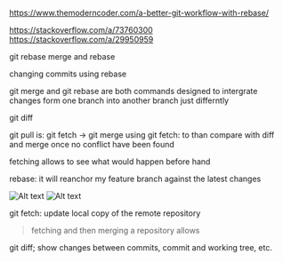 https://www.themoderncoder.com/a-better-git-workflow-with-rebase/

https://stackoverflow.com/a/73760300
https://stackoverflow.com/a/29950959

git rebase
merge and rebase

changing commits using rebase

git merge and git rebase are both commands designed to intergrate changes form one branch into another branch just differntly

git diff

git pull is: git fetch -> git merge
using git fetch: to than compare with diff and merge once no conflict have been found

fetching allows to see what would happen before hand

rebase: it will reanchor my feature branch against the latest changes

![Alt text](https://www.themoderncoder.com/uploads/git-merge-graphic.png)
![Alt text](https://www.themoderncoder.com/uploads/git-rebase-graphic.png)

git fetch: update local copy of the remote repository
>fetching and then merging a repository allows 

git diff; show changes between commits, commit and working tree, etc.